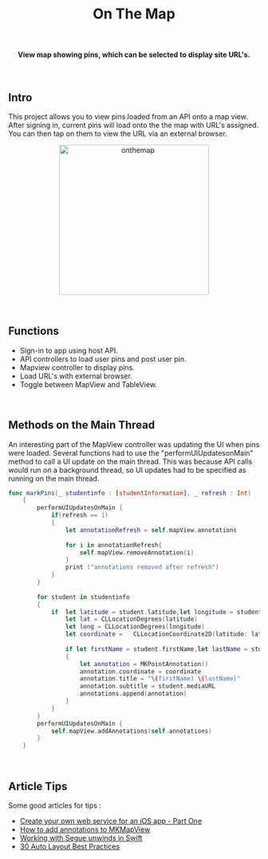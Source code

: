 <h1 align="center"> On The Map </h1> <br>

<h4 align="center">View map showing pins, which can be selected to display site URL's.</h4> <br>
 

## Intro

This project allows you to view pins loaded from an API onto a map view. After signing in, current pins will load onto the the map with URL's assigned. You can then tap on them to view the URL via an external browser.  

<p align="center">
  <img alt="onthemap" title="onthemap" src="screenshots/onthemap1.gif" width=300>
</p>
<br>

## Functions 

* Sign-in to app using host API.
* API controllers to load user pins and post user pin.  
* Mapview controller to display pins. 
* Load URL's with external browser.
* Toggle between MapView and TableView.
<br>

## Methods on the Main Thread

An interesting part of the MapView controller was updating the UI when pins were loaded. Several functions had to use the "performUIUpdatesonMain" method to call a UI update on the main thread.  This was because API calls would run on a background thread, so UI updates had to be specified as running on the main thread. 

``` swift
func markPins(_ studentinfo : [studentInformation], _ refresh : Int)
    {
        performUIUpdatesOnMain {
            if(refresh == 1)
            {
                let annotationRefresh = self.mapView.annotations
                
                for i in annotationRefresh{
                    self.mapView.removeAnnotation(i)
                }
                print ("annotations removed after refresh")
            }           
        }
        
        for student in studentinfo
        {
            if  let latitude = student.latitude,let longitude = student.longitude{
                let lat = CLLocationDegrees(latitude)
                let long = CLLocationDegrees(longitude)               
                let coordinate =   CLLocationCoordinate2D(latitude: lat, longitude: long)
                
                if let firstName = student.firstName,let lastName = student.lastName
                {
                    let annotation = MKPointAnnotation()
                    annotation.coordinate = coordinate
                    annotation.title = "\(firstName) \(lastName)"
                    annotation.subtitle = student.mediaURL               
                    annotations.append(annotation)
                }
            }
        }
        performUIUpdatesOnMain {
            self.mapView.addAnnotations(self.annotations)
        }
    }
```
<br>

## Article Tips

Some good articles for tips : <br>
* <a href="https://www.techrepublic.com/blog/software-engineer/create-your-own-web-service-for-an-ios-app-part-one/" target="_blank">Create your own web service for an iOS app - Part One</a> <br>
* <a href="https://www.hackingwithswift.com/example-code/location/how-to-add-annotations-to-mkmapview-using-mkpointannotation-and-mkpinannotationview" target="_blank">How to add annotations to MKMapView</a> <br>
* <a href="https://www.yudiz.com/working-with-unwind-segues-in-swift" target="_blank">Working with Segue unwinds in Swift</a><br>
* <a href="https://blog.supereasyapps.com/30-auto-layout-best-practices/#layout-ui-for-one-iphone" target="_blank">30 Auto Layout Best Practices</a>
